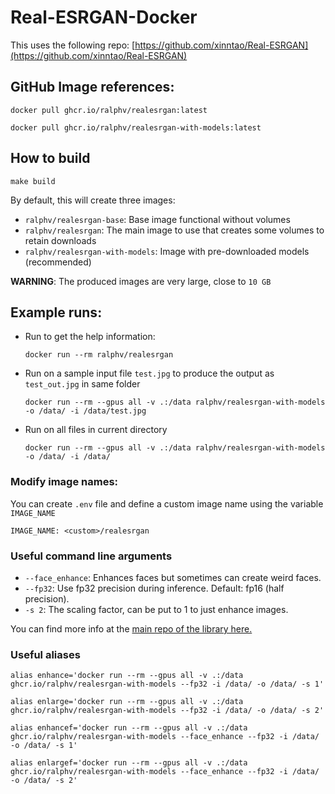 
# Real-ESRGAN-Docker

This uses the following repo: [https://github.com/xinntao/Real-ESRGAN](https://github.com/xinntao/Real-ESRGAN)

## GitHub Image references:

```docker
docker pull ghcr.io/ralphv/realesrgan:latest
```
```docker
docker pull ghcr.io/ralphv/realesrgan-with-models:latest
```

## How to build

```shell
make build
```
By default, this will create three images:

* `ralphv/realesrgan-base`: Base image functional without volumes
* `ralphv/realesrgan`: The main image to use that creates some volumes to retain downloads
* `ralphv/realesrgan-with-models`: Image with pre-downloaded models (recommended)

__WARNING__: The produced images are very large, close to `10 GB`

## Example runs:

* Run to get the help information:
    ```shell
    docker run --rm ralphv/realesrgan
    ```
* Run on a sample input file `test.jpg` to produce the output as `test_out.jpg` in same folder
    ```shell
    docker run --rm --gpus all -v .:/data ralphv/realesrgan-with-models -o /data/ -i /data/test.jpg
    ```
* Run on all files in current directory
    ```shell
    docker run --rm --gpus all -v .:/data ralphv/realesrgan-with-models -o /data/ -i /data/
    ```

### Modify image names:

You can create `.env` file and define a custom image name using the variable `IMAGE_NAME`
```dotenv
IMAGE_NAME: <custom>/realesrgan
```

### Useful command line arguments
* `--face_enhance`: Enhances faces but sometimes can create weird faces.
* `--fp32`: Use fp32 precision during inference. Default: fp16 (half precision).
* `-s 2`: The scaling factor, can be put to 1 to just enhance images.

You can find more info at the [main repo of the library here.](https://github.com/xinntao/Real-ESRGAN)

### Useful aliases

```shell
alias enhance='docker run --rm --gpus all -v .:/data ghcr.io/ralphv/realesrgan-with-models --fp32 -i /data/ -o /data/ -s 1'
```
```shell
alias enlarge='docker run --rm --gpus all -v .:/data ghcr.io/ralphv/realesrgan-with-models --fp32 -i /data/ -o /data/ -s 2'
```
```shell
alias enhancef='docker run --rm --gpus all -v .:/data ghcr.io/ralphv/realesrgan-with-models --face_enhance --fp32 -i /data/ -o /data/ -s 1'
```
```shell
alias enlargef='docker run --rm --gpus all -v .:/data ghcr.io/ralphv/realesrgan-with-models --face_enhance --fp32 -i /data/ -o /data/ -s 2'
```
